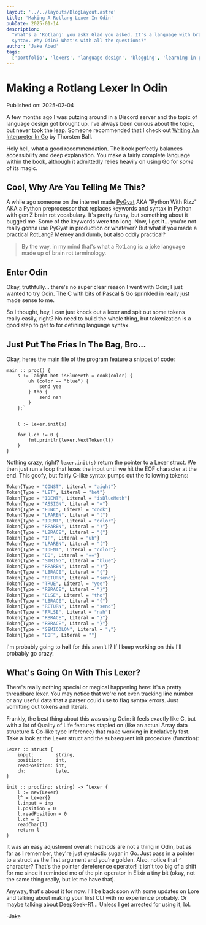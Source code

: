```yaml
---
layout: '../../layouts/BlogLayout.astro'
title: 'Making A Rotlang Lexer In Odin'
pubDate: 2025-01-14
description:
  "What's a 'Rotlang' you ask? Glad you asked. It's a language with brainrot
  syntax. Why Odin? What's with all the questions?"
author: 'Jake Abed'
tags:
  ['portfolio', 'lexers', 'language design', 'blogging', 'learning in public']
---
```


# Making a Rotlang Lexer In Odin

Published on: 2025-02-04

A few months ago I was putzing around in a Discord server and the topic of
language design got brought up. I've always been curious about the topic, but
never took the leap. Someone recommended that I check out
[Writing An Interpreter In Go](https://interpreterbook.com/) by Thorsten Ball.

Holy hell, what a good recommendation. The book perfectly balances accessibility
and deep explanation. You make a fairly complete language within the book,
although it admittedly relies heavily on using Go for _some_ of its magic.

## Cool, Why Are You Telling Me This?

A while ago someone on the internet made
[PyGyat](https://github.com/shamith09/pygyat) AKA "Python With Rizz" AKA a
Python preprocessor that replaces keywords and syntax in Python with gen Z brain
rot vocabulary. It's pretty funny, but something about it bugged me. Some of the
keywords were **too** long. Now, I get it... you're not really gonna use PyGyat
in production or whatever? But what if you made a practical RotLang? Memey and
dumb, but also oddly practical?

> By the way, in my mind that's what a RotLang is: a joke language made up of
> brain rot terminology.

## Enter Odin

Okay, truthfully... there's no super clear reason I went with Odin; I just
wanted to try Odin. The C with bits of Pascal & Go sprinkled in really just made
sense to me.

So I thought, hey, I can just knock out a lexer and spit out some tokens really
easily, right? No need to build the whole thing, but tokenization is a good step
to get to for defining language syntax.

## Just Put The Fries In The Bag, Bro...

Okay, heres the main file of the program feature a snippet of code:

```zig
main :: proc() {
	s := `aight bet isBlueMeth = cook(color) {
	    uh (color == "blue") {
			send yee
		} tho {
		    send nah
		}
	};`


	l := lexer.init(s)

	for l.ch != 0 {
		fmt.println(lexer.NextToken(l))
	}
}
```

Nothing crazy, right? `lexer.init(s)` return the pointer to a Lexer struct. We
then just run a loop that lexes the input until we hit the EOF character at the
end. This goofy, but fairly C-like syntax pumps out the following tokens:

```bash
Token{Type = "CONST", Literal = "aight"}
Token{Type = "LET", Literal = "bet"}
Token{Type = "IDENT", Literal = "isBlueMeth"}
Token{Type = "ASSIGN", Literal = "="}
Token{Type = "FUNC", Literal = "cook"}
Token{Type = "LPAREN", Literal = "("}
Token{Type = "IDENT", Literal = "color"}
Token{Type = "RPAREN", Literal = ")"}
Token{Type = "LBRACE", Literal = "{"}
Token{Type = "IF", Literal = "uh"}
Token{Type = "LPAREN", Literal = "("}
Token{Type = "IDENT", Literal = "color"}
Token{Type = "EQ", Literal = "=="}
Token{Type = "STRING", Literal = "blue"}
Token{Type = "RPAREN", Literal = ")"}
Token{Type = "LBRACE", Literal = "{"}
Token{Type = "RETURN", Literal = "send"}
Token{Type = "TRUE", Literal = "yee"}
Token{Type = "RBRACE", Literal = "}"}
Token{Type = "ELSE", Literal = "tho"}
Token{Type = "LBRACE", Literal = "{"}
Token{Type = "RETURN", Literal = "send"}
Token{Type = "FALSE", Literal = "nah"}
Token{Type = "RBRACE", Literal = "}"}
Token{Type = "RBRACE", Literal = "}"}
Token{Type = "SEMICOLON", Literal = ";"}
Token{Type = "EOF", Literal = ""}
```

I'm probably going to **hell** for this aren't I? If I keep working on this I'll
probably go crazy.

## What's Going On With This Lexer?

There's really nothing special or magical happening here: it's a pretty
threadbare lexer. You may notice that we're not even tracking line number or any
useful data that a parser could use to flag syntax errors. Just vomitting out
tokens and literals.

Frankly, the best thing about this was using Odin: it feels exactly like C, but
with a lot of Quality of Life features stapled on (like an actual Array data
structure & Go-like type inference) that make working in it relatively fast.
Take a look at the Lexer struct and the subsequent init procedure (function):

```zig
Lexer :: struct {
	input:        string,
	position:     int,
	readPosition: int,
	ch:           byte,
}

init :: proc(inp: string) -> ^Lexer {
	l := new(Lexer)
	l^ = Lexer{}
	l.input = inp
	l.position = 0
	l.readPosition = 0
	l.ch = 0
	readChar(l)
	return l
}
```

It was an easy adjustment overall: methods are not a thing in Odin, but as far
as I remember, they're just syntactic sugar in Go. Just pass in a pointer to a
struct as the first argument and you're golden. Also, notice that `^` character?
That's the pointer dereference operator! It isn't too big of a shift for me
since it reminded me of the pin operator in Elixir a tiny bit (okay, not the
same thing really, but let me have that).

Anyway, that's about it for now. I'll be back soon with some updates on Lore and
talking about making your first CLI with no experience probably. Or maybe
talking about DeepSeek-R1... Unless I get arrested for using it, lol.

-Jake
